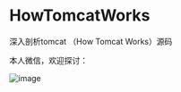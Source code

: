 # HowTomcatWorks

深入剖析tomcat （How Tomcat Works）源码

本人微信，欢迎探讨：

![image](https://user-images.githubusercontent.com/24973360/50372024-5f975d00-0601-11e9-8247-139e145b1123.png)
